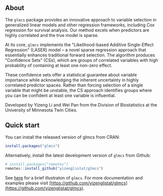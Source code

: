 ## About

The `glmcs` package provides an innovative approach to variable selection in generalized linear models and other regression frameworks, including Cox regression for survival analysis. Our method excels when predictors are highly correlated and the true model is sparse.

At its core, `glmcs` implements the "Likelihood-based Additive Single-Effect Regression" (LASER) model – a novel sparse regression approach that essentially enhances traditional forward selection. The algorithm produces "Confidence Sets" (CSs), which are groups of correlated variables with high probability of containing at least one non-zero effect.

These confidence sets offer a statistical guarantee about variable importance while acknowledging the inherent uncertainty in highly correlated predictor spaces. Rather than forcing selection of a single variable that might be unstable, the CS approach identifies groups where you can be confident at least one variable is influential.

Developed by Yizeng Li and Wei Pan from the Division of Biostatistics at the University of Minnesota Twin Cities.


## Quick start

You can install the released version of glmcs from CRAN:

```r
install.packages("glmcs")
```

Alternatively, install the latest development version of `glmcs` from Github:

```r
# install.packages("remotes")
remotes::install_github("yizenglistat/glmcs")
```

See [here](articles/mwe.html) for a brief illustraton of `glmcs`. For more documentation and examples please visit [https://github.com/yizenglistat/glmcs](https://github.com/yizenglistat/glmcs).
